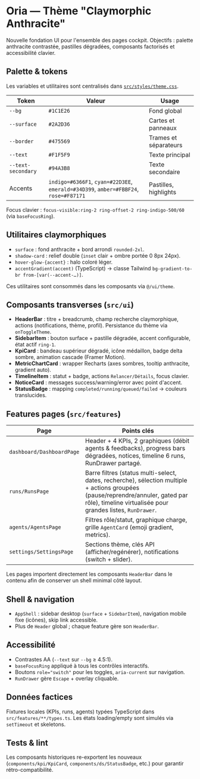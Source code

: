 # Oria — Thème "Claymorphic Anthracite"

Nouvelle fondation UI pour l'ensemble des pages cockpit. Objectifs : palette anthracite contrastée, pastilles dégradées, composants factorisés et accessibilité clavier.

## Palette & tokens

Les variables et utilitaires sont centralisés dans [`src/styles/theme.css`](src/styles/theme.css).

| Token | Valeur | Usage |
| --- | --- | --- |
| `--bg` | `#1C1E26` | Fond global |
| `--surface` | `#2A2D36` | Cartes et panneaux |
| `--border` | `#475569` | Trames et séparateurs |
| `--text` | `#F1F5F9` | Texte principal |
| `--text-secondary` | `#94A3B8` | Texte secondaire |
| Accents | `indigo=#6366F1`, `cyan=#22D3EE`, `emerald=#34D399`, `amber=#FBBF24`, `rose=#F87171` | Pastilles, highlights |

Focus clavier : `focus-visible:ring-2 ring-offset-2 ring-indigo-500/60` (via `baseFocusRing`).

## Utilitaires claymorphiques

- `surface` : fond anthracite + bord arrondi `rounded-2xl`.
- `shadow-card` : relief double (`inset` clair + ombre portée 0 8px 24px).
- `hover-glow-{accent}` : halo coloré léger.
- `accentGradient(accent)` (TypeScript) → classe Tailwind `bg-gradient-to-br from-[var(--accent-…)]`.

Ces utilitaires sont consommés dans les composants via `@/ui/theme`.

## Composants transverses (`src/ui`)

- **HeaderBar** : titre + breadcrumb, champ recherche claymorphique, actions (notifications, thème, profil). Persistance du thème via `onToggleTheme`.
- **SidebarItem** : bouton surface + pastille dégradée, accent configurable, état actif `ring-1`.
- **KpiCard** : bandeau supérieur dégradé, icône médaillon, badge delta sombre, animation cascade (Framer Motion).
- **MetricChartCard** : wrapper Recharts (axes sombres, tooltip anthracite, gradient auto).
- **TimelineItem** : statut + badge, actions `Relancer/Détails`, focus clavier.
- **NoticeCard** : messages success/warning/error avec point d'accent.
- **StatusBadge** : mapping `completed/running/queued/failed` → couleurs translucides.

## Features pages (`src/features`)

| Page | Points clés |
| --- | --- |
| `dashboard/DashboardPage` | Header + 4 KPIs, 2 graphiques (débit agents & feedbacks), progress bars dégradées, notices, timeline 6 runs, RunDrawer partagé. |
| `runs/RunsPage` | Barre filtres (status multi-select, dates, recherche), sélection multiple + actions groupées (pause/reprendre/annuler, gated par rôle), timeline virtualisée pour grandes listes, `RunDrawer`. |
| `agents/AgentsPage` | Filtres rôle/statut, graphique charge, grille `AgentCard` (emoji gradient, metrics). |
| `settings/SettingsPage` | Sections thème, clés API (afficher/regénérer), notifications (switch + slider). |

Les pages importent directement les composants `HeaderBar` dans le contenu afin de conserver un shell minimal côté layout.

## Shell & navigation

- `AppShell` : sidebar desktop (`surface` + `SidebarItem`), navigation mobile fixe (icônes), skip link accessible.
- Plus de `Header` global ; chaque feature gère son `HeaderBar`.

## Accessibilité

- Contrastes AA (`--text` sur `--bg` ≥ 4.5:1).
- `baseFocusRing` appliqué à tous les contrôles interactifs.
- Boutons `role="switch"` pour les toggles, `aria-current` sur navigation.
- `RunDrawer` gère `Escape` + overlay cliquable.

## Données factices

Fixtures locales (KPIs, runs, agents) typées TypeScript dans `src/features/**/types.ts`. Les états loading/empty sont simulés via `setTimeout` et skeletons.

## Tests & lint

Les composants historiques re-exportent les nouveaux (`components/kpi/KpiCard`, `components/ds/StatusBadge`, etc.) pour garantir rétro-compatibilité.
